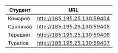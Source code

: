 | Студент  | URL                         |
|----------|-----------------------------|
| Комаров  | http://185.195.25.130:59404 |
| Санников | http://185.195.25.130:59405 |
| Терешин  | http://185.195.25.130:59406 |
| Турапов  | http://185.195.25.130:59407 |
